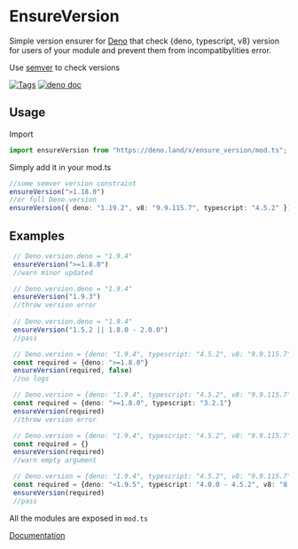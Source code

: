 # EnsureVersion

Simple version ensurer for [Deno](https://deno.land) that check {deno, typescript, v8} version for users of your module and prevent them from incompatibylities error.

Use [semver](https://deno.land/std/semver) to check versions

[![Tags](https://img.shields.io/github/v/release/JOTSR/ensure_version)](https://github.com/JOTSR/ensure_version/releases)
[![deno doc](https://doc.deno.land/badge.svg)](https://doc.deno.land/https/raw.githubusercontent.com/JOTSR/ensure_version/main/mod.ts)

## Usage

Import
```ts
import ensureVersion from "https://deno.land/x/ensure_version/mod.ts";
```

Simply add it in your mod.ts
```ts
//some semver version constraint
ensureVersion(">1.18.0")
//or full Deno.version
ensureVersion({ deno: "1.19.2", v8: "9.9.115.7", typescript: "4.5.2" })
```

## Examples

```ts
 // Deno.version.deno = "1.9.4"
 ensureVersion(">=1.8.0")
 //warn minor updated

 // Deno.version.deno = "1.9.4"
 ensureVersion("1.9.3")
 //throw version error
 
 // Deno.version.deno = "1.9.4"
 ensureVersion("1.5.2 || 1.8.0 - 2.0.0")
 //pass

 // Deno.version = {deno: "1.9.4", typescript: "4.5.2", v8: "9.9.115.7"}
 const required = {deno: ">=1.8.0"}
 ensureVersion(required, false)
 //no logs

 // Deno.version = {deno: "1.9.4", typescript: "4.5.2", v8: "9.9.115.7"}
 const required = {deno: ">=1.8.0", typescript: "3.2.1"}
 ensureVersion(required)
 //throw version error

 // Deno.version = {deno: "1.9.4", typescript: "4.5.2", v8: "9.9.115.7"}
 const required = {}
 ensureVersion(required)
 //warn empty argument

 // Deno.version = {deno: "1.9.4", typescript: "4.5.2", v8: "9.9.115.7"}
 const required = {deno: "<1.9.5", typescript: "4.0.0 - 4.5.2", v8: "8.3.102 || 9.9.155"}
 ensureVersion(required)
 //pass
 ```

All the modules are exposed in `mod.ts`

[Documentation](https://doc.deno.land/https/deno.land/x/ensure_version/mod.ts)